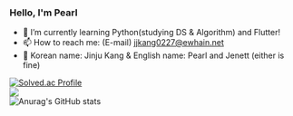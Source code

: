 ### Hello, I'm Pearl

- 🌱 I’m currently learning Python(studying DS & Algorithm) and Flutter!
- 📫 How to reach me: (E-mail) jjkang0227@ewhain.net
- 🍓 Korean name: Jinju Kang & English name: Pearl and Jenett (either is fine)

[![Solved.ac Profile](http://mazassumnida.wtf/api/v2/generate_badge?boj=pearl55)](https://solved.ac/pearl55/)<br>
<img src="https://github-readme-stats.vercel.app/api/top-langs/?username=Pearl-K&layout=compact"><br>
![Anurag's GitHub stats](https://github-readme-stats.vercel.app/api?username=Pearl-K&theme=rose_pine&show_icons=true)<br>

